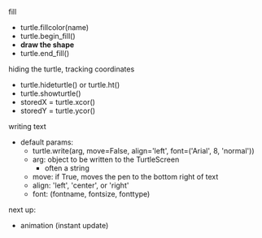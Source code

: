 fill
* turtle.fillcolor(name)
* turtle.begin_fill()
* **draw the shape**
* turtle.end_fill()

hiding the turtle, tracking coordinates
* turtle.hideturtle() or turtle.ht()
* turtle.showturtle()
* storedX = turtle.xcor()
* storedY = turtle.ycor()

writing text
* default params: 
    * turtle.write(arg, move=False, align='left', font=('Arial', 8, 'normal'))
    * arg: object to be written to the TurtleScreen
        * often a string
    * move: if True, moves the pen to the bottom right of text
    * align: 'left', 'center', or 'right'
    * font: (fontname, fontsize, fonttype)

next up:
* animation (instant update)
